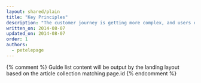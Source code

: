 ```yaml
---
layout: shared/plain
title: "Key Principles"
description: "The customer journey is getting more complex, and users expect to convert on their own terms. Put your users in control."
written_on: 2014-08-07
updated_on: 2014-08-07
order: 1
authors:
  - petelepage
---
```


{% comment %}
Guide list content will be output by the landing layout based on the article collection matching page.id
{% endcomment %}
